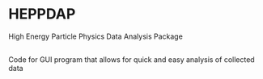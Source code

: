 # HEPPDAP
High Energy Particle Physics Data Analysis Package

##
Code for GUI program that allows for quick and easy analysis of collected data
